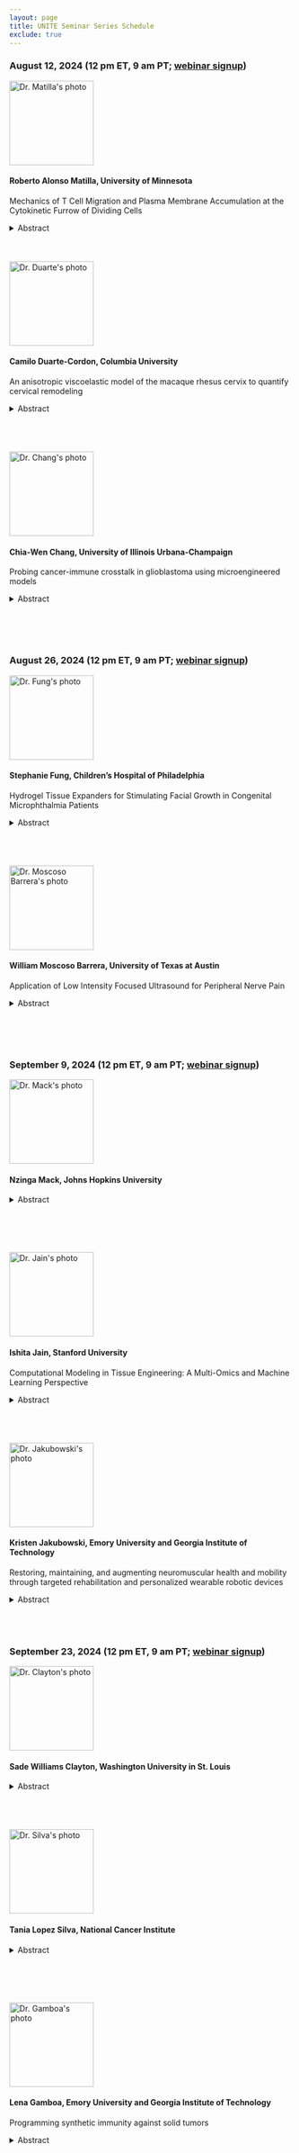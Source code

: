 ```yaml
---
layout: page
title: UNITE Seminar Series Schedule
exclude: true
---
```


### August 12, 2024 (12 pm ET, 9 am PT; [webinar signup](https://ucla.zoom.us/meeting/register/tJUtf-mppjkoGtOggN9HKYu9I4EV53gewBS8))


<img src="/public/seminar-photos/2024/Alonso-Matilla.webp" alt="Dr. Matilla's photo" width="150px" id="photo-float"/>

#### Roberto Alonso Matilla, University of Minnesota

Mechanics of T Cell Migration and Plasma Membrane Accumulation at the Cytokinetic Furrow of Dividing Cells

<details><summary>Abstract</summary>
T cell migration: Despite recent progress in understanding amoeboid-mesenchymal migratory balance, it remains largely unknown how T cells mechanically move through tumors and what factors set their migration capabilities. To address this, we have developed a biophysical T cell migration model that elucidates the potential physical principles and molecular components modulating their movement. The model results are complemented by preliminary data obtained from in vitro T cell migration studies. We first examined the potential for adhesion-free bleb-based migration and show that cells only inefficiently migrate in the absence of adhesion-based forces, i.e., cell swimming. However, our model suggests that T cells can employ a hybrid bleb- and adhesion-based migration mechanism for rapid cell motility and identifies conditions for optimality. 
Leukemia cell cytokinesis: The actomyosin-based machinery that drives cell division is widely studied, but how actomyosin impacts the plasma membrane during cytokinesis is poorly understood. By using a combination of imaging and biophysical modeling, we found an extensive accumulation and folding of the plasma membrane at the cleavage furrow and the intercellular bridge. This is caused by actomyosin pulling the plasma membrane toward the cleavage furrow and by local cell surface area changes driven by the radial constriction of the furrow. Our work reveals that actomyosin-based mechanisms responsible for cytokinesis can also decrease membrane tension at the intercellular bridge. This could promote cytokinetic fidelity and locally alter endocytosis, exocytosis, and cell signaling.</details>

<br />
<br />
<br />

<img src="/public/seminar-photos/2024/Duarte.webp" alt="Dr. Duarte's photo" width="150px" id="photo-float"/>

#### Camilo Duarte-Cordon, Columbia University

An anisotropic viscoelastic model of the macaque rhesus cervix to quantify cervical remodeling

<details><summary>Abstract</summary>
Through pregnancy, the cervix, a collagenous and hydrated tissue, undergoes a remarkable transformation from a rigid/closed structure that keeps the fetus inside the uterus to a more compliant/extensible one that opens to facilitate delivery at parturition. This process, known as cervical remodeling, involves complex changes in the cervix's equilibrium and dynamic mechanical properties, such as stiffness, viscoelasticity, and permeability. Constitutive models of the cervix extracellular matrix (ECM) calibrated with experimental data at equilibrium and obtained from animal cervical tissue, primarily rodents, have proven helpful in studying how the cervix softens through gestation. Recently, a poro-viscoelastic model of the human cervix was used to describe the human cervix's time-dependent behavior but limited to compressive strains and two gestational points (pregnant and nonpregnant). The variations in the cervix's intrinsic viscoelastic properties under tension at different pregnancy stages have not yet been thoroughly studied, which is crucial for understanding better cervical remodeling. Building upon these previous constitutive models, we implemented an anisotropic viscoelastic model of the cervix ECM, which captures the viscoelastic behavior of the cervix under tensile deformation. To calibrate our model, we used force-displacement experimental data from spherical indentation and uniaxial tension tests in cervix samples from Rhesus Macaques, chosen because of their homology to humans, and collected at four relevant gestational time points. We observed that Rhesus Macaque cervical tissue is non-linear elastic, and the stiffness of the toe and linear region decreases with gestational age. Furthermore, the time relaxation properties of cervical tissue differ significantly between nonpregnant/early pregnant and late pregnant stages. This work gives insights into normal cervical remodeling, which is crucial to developing diagnostic methods and treatments for preterm birth (birth before 37 weeks).</details>

<br />
<br />
<br />
<br />

<img src="/public/seminar-photos/2024/Chang.webp" alt="Dr. Chang's photo" width="150px" id="photo-float"/>

#### Chia-Wen Chang, University of Illinois Urbana-Champaign

Probing cancer-immune crosstalk in glioblastoma using microengineered models

<details><summary>Abstract</summary>
Glioblastoma (GBM) is the most common and aggressive form of primary brain cancer, with a median survival of less than 15 months. Highly infiltration of microglia, primary brain-resident immune cells, is associated with poor prognosis and immunosuppression of GBM. Advancing our physicochemical understanding of the GBM-microglia crosstalk, such as microglia activation and matrix invasion, is pivotal for developing novel GBM therapeutic strategies for improving longterm drug efficacy. To this end, we developed microfluidic systems integrated with 3-D tunable collagen hydrogels to systematically investigate the activation, matrix invasion, cellular contractility, and cytokine release in response to GBM-microglia crosstalk. Our results show that GBM inflammatory biomolecules significantly promote the activation and matrix invasion of microglia. Interestingly, microglia invasion is unaffected by inhibitions of both matrix metalloproteinase (MMP) activity and cellular glycolysis. In contrast, ROCK-pathway inhibition significantly impedes microglia matrix invasion in GBM. Infrared spectra acquisition confirms that the GBM treatments did not alter the levels of lipid contents inside microglia. Our results also found that GBM significantly increased collagen hydrogel contraction, verifying microglia cellular contractility to physically remodel the extracellular matrix (ECM). Cytokine arrays reveal a suite of soluble proteins that may contribute to the chemotactic effects of microglia invasion. Collectively, this study refines our biophysical understanding that GBM enhances microglia matrix invasion through increasing cellular contractility, independent of MMP activity and cellular glycolysis. Furthermore, the microfluidic platform developed in this research also provides future applications in the exploration of vascular-immune interaction (e.g., microglia-mediated angiogenesis) during GBM progression.</details>

<br />
<br />
<br />
<br />

### August 26, 2024 (12 pm ET, 9 am PT; [webinar signup](https://ucla.zoom.us/meeting/register/tJUtf-mppjkoGtOggN9HKYu9I4EV53gewBS8))

<img src="/public/seminar-photos/2024/Fung.webp" alt="Dr. Fung's photo" width="150px" id="photo-float"/>

#### Stephanie Fung, Children’s Hospital of Philadelphia

Hydrogel Tissue Expanders for Stimulating Facial Growth in Congenital Microphthalmia Patients

<details><summary>Abstract</summary>
Microphthalmia and anophthalmia, congenital conditions where a child is born with at least one abnormally small or missing eyeball, puts the afflicted at risk for abnormal facial development. Absence of an eyeball hinders normal orbital and facial growth, which leads to deformities that impede social interactions. Early intervention is critical to maintain symmetrical development and enable implantation of a permanent prosthetic eye later in life. Currently, the standard of care is a self-inflating osmotic expander to guide bone and soft tissue expansion. These hydrogel devices have several limitations. They expand rapidly, which can lead to pain and inflammation of the surrounding tissue. They are composed of a singular material that expands isotropically, which does not produce the spatially differential pressures required to properly expand a composite tissue like the orbital socket. Furthermore, the expanders are typically left in for weeks or months at a time, and biofilm formation on this device is a source of concern. The goal of this work is to identify a biomaterial formulation that promotes soft tissue and bone tissue expansion while mitigating the disadvantages of the current product used in the clinic. We achieved this goal by modulating chemical composition to control swelling potential and by utilizing an interpenetrating network of chitosan within the synthetic hydrogel. Chitosan has antimicrobial properties and is degraded by lysozyme, an enzyme that occurs naturally in human tears. We hypothesized that this interpenetrating network would control the initial rate of expansion, and degradation of the network under physiological conditions would result in a linear rate of swelling over an extended period of time. Hydrogels with varying ratios of methyl methacrylate, n-vinyl pyrrolidone (NVP), and crosslinker were synthesized via bulk free radical polymerization using azobisisobutyronitrile (AIBN) as a thermal initiator. Saponification of the gels produced an ionic hydrogel. Swelling potential of the base hydrogel was controlled by monomer percentage, percent ionization, initiator concentration, and crosslinker concentration. Percent mass change at equilibrium ranged from 150-800%, and this range included formulations with swelling behavior comparable to the industry standard. While the base hydrogel, like the industry standard, exhibited a rapid swelling rate, the chitosan interpenetrating network mitigated this limitation by providing a means of restricting and controlling network expansion. The chitosan network degraded in the presence of lysozyme, leading to a linear, crosslinker concentrationdependent increase in hydrogel swelling over time. When implanted subcutaneously in rats, the hydrogels expanded to a similar degree as they did ex vivo. The explanted hydrogels were surrounded by a thin, loose fibrous capsule, and no signs of inflammation were observed after 14 days. This work produced a library of hydrogel formulations that exert a broad range of osmotic pressures when implanted. Consequently, we are now capable of rationally designing multi-formulation devices to spatially control pressure exertion tailored to patient-specific craniofacial geometries.</details>

<br />
<br />
<br />
<br />

<img src="/public/seminar-photos/2024/Moscoso.webp" alt="Dr. Moscoso Barrera's photo" width="150px" id="photo-float"/>

#### William Moscoso Barrera, University of Texas at Austin

Application of Low Intensity Focused Ultrasound for Peripheral Nerve Pain

<details><summary>Abstract</summary>
Pain, as defined by the International Association for the Study of Pain (IASP), is an unpleasant bodily signal associated with immediate or potential tissue damage, universally experienced but uniquely perceived by everyone. In 2021, the Centers for Disease Control and Prevention conducted a study revealing that approximately 21% of adults in the United States experience chronic pain, defined as pain occurring every day or most days for at least three months. Direct consequences of severe pain include loss of strength, reliance on medication, and disrupted sleep. Pain can induce significant changes in both the central and peripheral nervous systems. Some of these changes are adaptive and short-lived, while others may become maladaptive and lead to the development of chronic pain.
Low-Intensity Focused Ultrasound (LIFU) is a novel, non-invasive method with the advantage of precise stimulation in deep tissues. This seminar presents the context of LIFU use and some preliminary results related to its potential for treating peripheral nerve pain through neurostimulation.</details>

<br />
<br />
<br />
<br />

<!--<img src="/public/seminar-photos/2024/Burrow.webp" alt="Dr. Burrow's photo" width="150px" id="photo-float"/>

#### Joshua Burrow, Brown University

TITLE

<details><summary>Abstract</summary>
ABSTRACT</details>

<br />
<br />//-->

### September 9, 2024 (12 pm ET, 9 am PT; [webinar signup](https://ucla.zoom.us/meeting/register/tJUtf-mppjkoGtOggN9HKYu9I4EV53gewBS8))

<img src="/public/seminar-photos/2024/Mack.webp" alt="Dr. Mack's photo" width="150px" id="photo-float"/>

#### Nzinga Mack, Johns Hopkins University

<details><summary>Abstract</summary>
My research interests lie at the intersections between cancer, autoimmunity, and hyperinflammation, applying both wet lab and computational tools to unlock potential treatments for these disorders. I am uniquely situated to delve into these areas using a diverse set of methodologies, building on my doctoral work which focused on biochemical experiments related to cancer treatment, and my postdoctoral work which is focused on applying computational tools to immunological research. My current research focuses on Interleukin-2 (IL-2), which stimulates the survival, activation, and expansion of T lymphocytes. Due to its critical role in immune function, the IL-2 cytokine has been FDA-approved for the treatment of certain metastatic cancers and used clinically for the treatment of autoimmune conditions such as type 1 diabetes and for the prevention of transplant rejection. However, the off-target effects of IL-2 and its vanishingly short half-life have hampered clinical progress. To circumvent the therapeutic shortcomings of natural cytokines, our lab has tethered IL-2 to anti-IL-2 antibodies to form immunocytokines, which enhance target specificity and significantly prolong serum persistence of IL-2. To advance therapeutic translation, we are building a computational pharmacological model that mechanistically characterizes the activity of IL-2 and IL-2-based immunocytokines. 
Our model incorporated ligand-receptor binding, trafficking dynamics, and signaling in two cell types (T-effector and T-regulatory lymphocytes). The level of IL-2 signaling induction (represented in the model as ligand-receptor binding) was used as a predictor of downstream signaling and validated against experimental measurements of signaling induced by IL-2 and IL-2-based immunocytokines. To replicate the experimental data, we introduced an intermediate signaling step between the ligand-receptor activation and the signaling readout, using a Hill function to permit amplification of the receptor activation. This transformation allowed for the previously measured binding affinities to reproduce the observed cell-type-specific and ligand-specific responses to IL-2 and IL-2-based immunocytokines using a consistent set of parameters. We are next translating the mechanistic model to a computational pharmacological model to simulate IL-2 and IL-2-based immunocytokines as therapeutics in the body, to help accelerate therapeutic regimen development. 
Looking further in the future, my vision is to have my lab - the Mack Lab – build upon the cancer and immunology expertise that I have gained throughout my training to focus on the intersections between cancer, autoimmunity and hyperinflammation. On the wet lab side, I would like my lab to explore the alterations in energy metabolism that is characteristic of both cancer cells and activated immune cells to unlock potential treatments. In addition, I’d like my lab to explore the biology of the links between these three areas. 
On the translational side, I intend to have my lab build computational mechanistic models of cancer and autoimmune treatments and expand them to computational pharmacokinetic/(PK/PD) models to inform clinical trials and lay the foundation for personalized medicine. In addition, my lab would also use artificial intelligence to build machine learning models to determine which clinical indicators are most important in determining disease severity and therefore should be prioritized for intervention. I envision the Mack Lab driving forward our understanding of the overlaps between cancer, autoimmunity and hyperinflammation, while using both wet lab and computational tools simultaneously to unlock potential treatments for these disorders.</details>

<br />
<br />
<br />
<br />
<br />

<img src="/public/seminar-photos/2024/Jain.webp" alt="Dr. Jain's photo" width="150px" id="photo-float"/>

#### Ishita Jain, Stanford University

Computational Modeling in Tissue Engineering: A Multi-Omics and Machine Learning Perspective

<details><summary>Abstract</summary>
The bioengineering field faces a next-generation challenge: systematically analyzing the vast data generated daily. In tissue engineering and regenerative medicine, optimizing multiple parameters and analyzing cellular behavior is crucial. High-throughput technologies and next-generation sequencing enable testing numerous parameters and gaining detailed insights into cellular behavior. However, novel analysis pipelines and complex algorithms are needed to choose parameters and innovatively analyze cellular behavior.
This talk presents three stories demonstrating how these pipelines led to new findings in liver and cardiovascular regenerative medicine. First, I will discuss my past work using high-throughput technologies and multi-omics to identify new target genes in hepatic stellate cells for non-alcoholic fatty liver disease. Next, I will share my current work developing novel 3D hydrogels to study endothelial to mesenchymal transition in atherosclerosis and using single-cell transcriptomics to analyze cellular behavior. Additionally, I will discuss a collaboration with the FDA on designing an AI model to predict optimal culture properties for mesenchymal stem cell manufacturing and developing a clinical benchmark for in vitro manufacturing of MSCs.
Finally, I will outline my plans to integrate computational approaches to understand in vitro blood vessel development and design artificial in vitro blood vessels with varied structural and functional properties. More specifically, I will showcase the integration of multi-omics and machine learning to build in silico tissues for mechanistic studies that will iteratively guide the design of next generation therapeutics.</details>

<br />
<br />
<br />
<br />

<img src="/public/seminar-photos/2024/Jakubowski.webp" alt="Dr. Jakubowski's photo" width="150px" id="photo-float"/>

#### Kristen Jakubowski, Emory University and Georgia Institute of Technology

Restoring, maintaining, and augmenting neuromuscular health and mobility through targeted rehabilitation and personalized wearable robotic devices

<details><summary>Abstract</summary>
Preserving mobility is a key public health challenge. Lower limb robotic exoskeletons have been developed as a tool for improving mobility. Yet, it remains an open question on how exoskeletons should be designed and controlled to best elicit positive, rehabilitative benefits. Contributing to this gap is 1) a limited understanding of the individual-specific mechanisms driving impaired mobility to determine what component of the neuromuscular system a rehabilitative exoskeleton should target, and 2) devices lack feedback on how the human neuromuscular system reacts and adapts to the device to ensure the device is eliciting the desired rehabilitative effect while also working seamlessly with the wearer. In this seminar, I will highlight my work to address these gaps by: 1) identifying the underlying mechanisms contributing to mobility impairments using joint and whole-body measurements, 2) developing neuromechanics-informed exoskeleton control paradigms, and 3) quantifying how the human neuromuscular system reacts and adapts to exoskeletons. In combination, this work provides a framework for the development of lower limb robotic exoskeletons that are rehabilitative tools for maintaining mobility across an individual's life.</details>

<br />
<br />
<br />

### September 23, 2024 (12 pm ET, 9 am PT; [webinar signup](https://ucla.zoom.us/meeting/register/tJUtf-mppjkoGtOggN9HKYu9I4EV53gewBS8))

<img src="/public/seminar-photos/2024/Clayton.webp" alt="Dr. Clayton's photo" width="150px" id="photo-float"/>

#### Sade Williams Clayton, Washington University in St. Louis

<details><summary>Abstract</summary>
The spinal column is an invaluable structure of the musculoskeletal system and the defining characteristic of vertebrate animals. An essential component of the spinal column is the intervertebral disc (IVD), a connective tissue that provides the shock absorption and weight distribution biomechanical properties of the spine. IVDs are complex, heterogeneous structures that are prone to cumulative damage due to a limited regenerative capacity. The accrual of IVD injuries leads to tissue degeneration, which is a leading contributor to debilitating back pain and a reduction in quality of life. Successful healing of connective tissue injuries relies on temporally regulated immune cells that rapidly infiltrate damaged tissues and initiate regenerative signaling cascades. These immune cells rapidly migrate into injured tissues and function as critical mediators of tissue regeneration and healing. However, the identity of these immune cell subtypes, their temporal coordination, and their effect on the IVD repair after injury remain understudied. The objective of this study is to prevent IVD degeneration by defining the role of infiltrating immune cells during injury to improve tissue repair.
The importance of immune cells in facilitating healing has been well characterized in musculoskeletal (MSK) tissues such as bone and muscle. Cd3+ T lymphocytes have been shown to be critical mediators of repair, but their role in IVD healing is unknown. To determine the role of immune cells during IVD damage, we utilized a needle puncture model to induce the robust infiltration of Cd45+ immune cells by causing a severe injury to IVD tissue. Our findings show a sex divergent response of anti-inflammatory Cd3+ γδ T cells during the acute IVD injury response and a dysregulation in IVD tissue mechanics in mice lacking lymphocytes. We hypothesize that Cd3+ γδ T cells are essential for IVD tissue repair. By utilizing methodologies such as quantitative polymerase chain reaction, bulk RNA sequencing, flow cytometry, and drug therapy, this study offers a targeted approach to modulate IVD repair by elucidating the types and temporal regulation of key immune cell subtypes important during IVD repair.</details>

<br />
<br />
<br />
<br />

<img src="/public/seminar-photos/2024/Silva.webp" alt="Dr. Silva's photo" width="150px" id="photo-float"/>

#### Tania Lopez Silva, National Cancer Institute

<details><summary>Abstract</summary>
Material-based immunomodulation using nanofibrous peptide hydrogels Material-based strategies to elicit specific immune responses can be transformative in developing more effective immunotherapies. Common strategies using materials for immunomodulation rely on the delivery of drugs, biomolecules, or cells. However, materials have intrinsic properties that can be exploited to recruit specific cell types and activate or suppress the immune system. A unique class of materials exhibiting immunomodulatory effects is self-assembling peptide hydrogels. These materials comprise short peptides that assemble into nanofibers and form highly hydrated 3D networks. They offer high versatility for material design as we can tune their sequence, structure, and mechanical properties. To fully harness the potential of peptide materials for immunomodulation, it is critical to understand how peptide design affects the immune response and to elucidate the relevant factors and cell-nanofiber interactions responsible for those responses. This work focuses on the comprehensive characterization of the immune response to a family of peptide hydrogels with a range of highly positive, neutral (zwitterionic), and negative charges. These materials have similar viscoelastic properties and nanofibrous structure, which ensures that the net charge and charge distribution are the main determining factors eliciting the observed immune responses. We evaluated the immune response to this family of peptide gels using a subcutaneous injection model combined with ultrasound imaging, tissue analyses, flow cytometry, and multiplex immunoassays. We observed distinct and divergent host responses elicited by the differentially charged peptide gels, indicating the influence of material attributes on the immune response. In particular, we found that material charge can be used to control the recruitment of neutrophils and Neutrophil Extracellular Trap (NET) formation. Our system facilitates anatomical and locoregional control of NET formation directly within a hydrogel implant, and we can fine-tune inflammation and the degree of NET formation in vivo by employing composites of gels with different charges. This project contributes to elucidating basic principles for peptide material design that we can use to control the immune system without the need for exogenous additives. Harnessing the power of the immune system using peptide materials will allow us to enhance current therapies, particularly for cancer.</details>

<br />
<br />
<br />
<br />
<br />

<img src="/public/seminar-photos/2024/Gamboa.webp" alt="Dr. Gamboa's photo" width="150px" id="photo-float"/>

#### Lena Gamboa, Emory University and Georgia Institute of Technology

Programming synthetic immunity against solid tumors

<details><summary>Abstract</summary>
T cells engineered with chimeric antigen receptors (CARs) have resulted in durable remission for patients with certain B cell malignancies, yet their inability to mount effective antitumor responses against solid tumors underscores the need to devise strategies that safely and potently enhance T cell immunity. Here, I’ll describe our recent progress in addressing two major challenges that contribute to the poor clinical responses of engineered T cell therapies for solid tumors. First, there is a limited ability to spatially control immunomodulatory genes within engineered T cells in vivo. To fully direct T cell activity without widespread systemic toxicities and overcome barriers like poor tumor infiltration, proliferation, and cytotoxicity, the ability to locally turn genes on or off is needed. Second, tumor antigens that are selectively and uniformly expressed by malignant cells – i.e., tumor-specific antigens (TSAs) – are rare. Heterogenous antigen expression within a tumor, interpatient variation in antigen expression, and the expression of tumor-associated antigens (TAAs) by healthy tissue hinders the ability of T cells to safely and effectively eliminate malignant cells. As CAR T cells progress toward effective clinical outcomes against solid tumors, strategies that direct T cell activity with spatial precision and promote recognition of tumor cells will be critical to achieving potent antitumor responses. Toward this end, a major goal of our work is to potentiate antitumor immunity by in situ programming of T cell activity. First, we integrate heat as a remote trigger with CRISPR-dCas9 to enable remote control of transcriptional activity. In contrast to chemical or optical cues, pulses of heat can be delivered noninvasively with millimeter precision and at depth to anatomical sites by approaches such as infrared light and high-intensity focused ultrasound. I’ll show that thermal control of dCas9 variants enables tunable and conditional control of both transcriptional activation and repression. Then, to enable T cell recognition of solid tumors lacking targetable antigens, we developed synthetic antigens to trigger tumor recognition and subsequent elimination by CAR T cells. Unlike TAAs, synthetic antigens are orthogonal to endogenous proteins to minimize off-tumor toxicity, and their small genetic footprint facilitates direct delivery to the tumor by viral and nonviral approaches. Adoptive transfer of CAR T cells to mice bearing synthetic antigen-treated tumors reduced tumor burden in multiple syngeneic models of cancer, improved survival, induced epitope spread, and protected against tumor rechallenge. Moving forward, in situ programming of T cells provides an opportunity to augment antitumor responses and address barriers that limit the clinical efficacy of T cell therapies against solid tumors. Following the seminar, I’ll briefly introduce the ways in which my future research will leverage these and related technologies, along with my industry experience, to facilitate the development and translation of therapies that effectively reprogram immunity against solid tumors and other diseases.</details>
